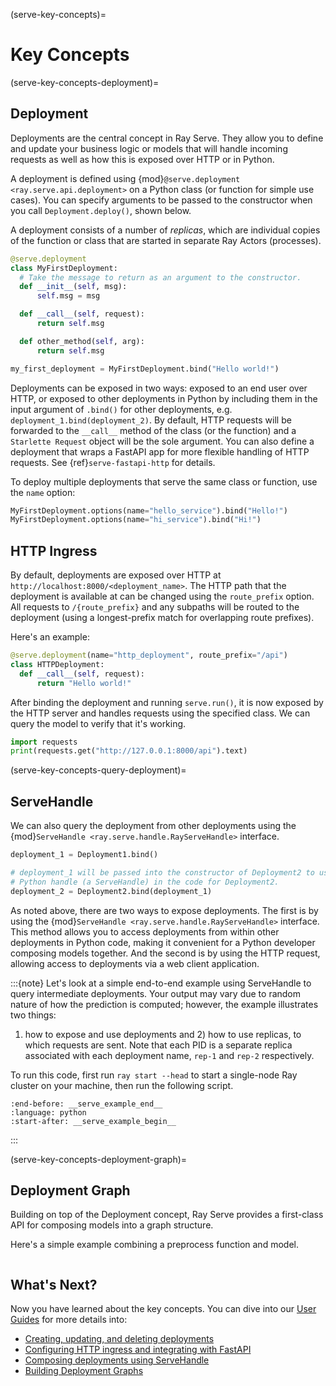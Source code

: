 (serve-key-concepts)=

# Key Concepts

(serve-key-concepts-deployment)=

## Deployment

Deployments are the central concept in Ray Serve.
They allow you to define and update your business logic or models that will handle incoming requests as well as how this is exposed over HTTP or in Python.

A deployment is defined using {mod}`@serve.deployment <ray.serve.api.deployment>` on a Python class (or function for simple use cases).
You can specify arguments to be passed to the constructor when you call `Deployment.deploy()`, shown below.

A deployment consists of a number of *replicas*, which are individual copies of the function or class that are started in separate Ray Actors (processes).

```python
@serve.deployment
class MyFirstDeployment:
  # Take the message to return as an argument to the constructor.
  def __init__(self, msg):
      self.msg = msg

  def __call__(self, request):
      return self.msg

  def other_method(self, arg):
      return self.msg

my_first_deployment = MyFirstDeployment.bind("Hello world!")
```

Deployments can be exposed in two ways: exposed to an end user over HTTP, or 
exposed to other deployments in Python by including them in the input argument of `.bind()` for other deployments,
e.g. `deployment_1.bind(deployment_2)`.
By default, HTTP requests will be forwarded to the `__call__` method of the class (or the function) and a `Starlette Request` object will be the sole argument.
You can also define a deployment that wraps a FastAPI app for more flexible handling of HTTP requests. See {ref}`serve-fastapi-http` for details.

To deploy multiple deployments that serve the same class or function, use the `name` option:

```python
MyFirstDeployment.options(name="hello_service").bind("Hello!")
MyFirstDeployment.options(name="hi_service").bind("Hi!")
```

## HTTP Ingress
By default, deployments are exposed over HTTP at `http://localhost:8000/<deployment_name>`.
The HTTP path that the deployment is available at can be changed using the `route_prefix` option.
All requests to `/{route_prefix}` and any subpaths will be routed to the deployment (using a longest-prefix match for overlapping route prefixes).

Here's an example:

```python
@serve.deployment(name="http_deployment", route_prefix="/api")
class HTTPDeployment:
  def __call__(self, request):
      return "Hello world!"
```

After binding the deployment and running `serve.run()`, it is now exposed by the HTTP server and handles requests using the specified class.
We can query the model to verify that it's working.

```python
import requests
print(requests.get("http://127.0.0.1:8000/api").text)
```

(serve-key-concepts-query-deployment)=
## ServeHandle

We can also query the deployment from other deployments using the {mod}`ServeHandle <ray.serve.handle.RayServeHandle>` interface.

```python
deployment_1 = Deployment1.bind()

# deployment_1 will be passed into the constructor of Deployment2 to use as a
# Python handle (a ServeHandle) in the code for Deployment2.
deployment_2 = Deployment2.bind(deployment_1)
```

As noted above, there are two ways to expose deployments. The first is by using the {mod}`ServeHandle <ray.serve.handle.RayServeHandle>`
interface. This method allows you to access deployments from within other deployments in Python code, making it convenient for a
Python developer composing models together. And the second is by using the HTTP request, allowing access to deployments via a web client application.

:::{note}
  Let's look at a simple end-to-end example using ServeHandle to query intermediate deployments. Your output may
  vary due to random nature of how the prediction is computed; however, the example illustrates two things:
  1) how to expose and use deployments and 2) how to use replicas, to which requests are sent. Note that each PID
  is a separate replica associated with each deployment name, `rep-1` and `rep-2` respectively.

  To run this code, first run `ray start --head` to start a single-node Ray cluster on your machine, then run the following script.

  ```{literalinclude} doc_code/create_deployment.py
  :end-before: __serve_example_end__
  :language: python
  :start-after: __serve_example_begin__
  ```
:::

(serve-key-concepts-deployment-graph)=
## Deployment Graph

Building on top of the Deployment concept, Ray Serve provides a first-class API for composing models into a graph structure.

Here's a simple example combining a preprocess function and model.

```{literalinclude} doc_code/key-concepts-deployment-graph.py
```

## What's Next?
Now you have learned about the key concepts. You can dive into our [User Guides](user-guide) for more details into:
- [Creating, updating, and deleting deployments](managing-deployments)
- [Configuring HTTP ingress and integrating with FastAPI](http-guide)
- [Composing deployments using ServeHandle](handle-guide)
- [Building Deployment Graphs](deployment-graph)
